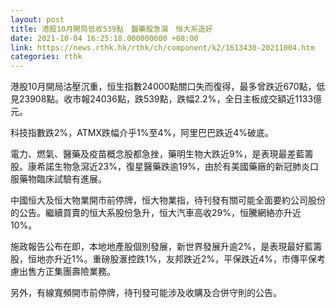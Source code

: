 ```yaml
---
layout: post
title: 港股10月開局低收539點　醫藥股急瀉　恒大系造好
date: 2021-10-04 16:25:18.000000000 +08:00
link: https://news.rthk.hk/rthk/ch/component/k2/1613430-20211004.htm
categories: rthk
---
```


港股10月開局沽壓沉重，恒生指數24000點關口失而復得，最多曾跌近670點，低見23908點。收市報24036點，跌539點，跌幅2.2%，全日主板成交額近1133億元。

科技指數跌2%，ATMX跌幅介乎1%至4%，阿里巴巴跌近4%破底。

電力、燃氣、醫藥及疫苗概念股都急挫，藥明生物大跌近9%，是表現最差藍籌股。康希諾生物急瀉近23%，復星醫藥跌逾19%，由於有美國藥廠的新冠肺炎口服藥物臨床試驗有進展。

中國恒大及恒大物業開市前停牌，恒大物業指，待刊發有關可能全面要約公司股份的公告。繼續買賣的恒大系股份急升，恒大汽車高收29%，恒騰網絡亦升近10%。

施政報告公布在即，本地地產股個別發展，新世界發展升逾2%，是表現最好藍籌股，恒地亦升近1%。重磅股滙控跌1%，友邦跌近2%，平保跌近4%，市傳平保考慮出售方正集團壽險業務。

另外，有線寬頻開市前停牌，待刊發可能涉及收購及合併守則的公告。
